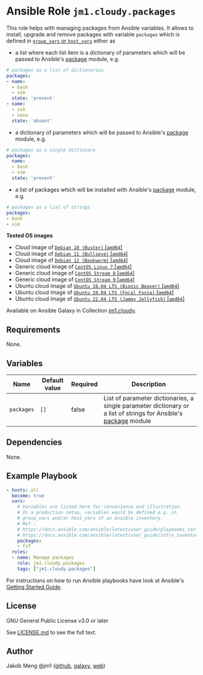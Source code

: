 # Ansible Role `jm1.cloudy.packages`

This role helps with managing packages from Ansible variables. It allows to install, upgrade and remove packages with
variable `packages` which is defined in [`group_vars` or `host_vars`][ansible-inventory] either as

* a list where each list item is a dictionary of parameters which will be passed to Ansible's [package][
  ansible-module-package] module, e.g.

```yml
# packages as a list of dictionaries
packages:
- name:
  - bash
  - vim
  state: 'present'
- name:
  - zsh
  - nano
  state: 'absent'
```

* a dictionary of parameters which will be passed to Ansible's [package][ansible-module-package] module, e.g.

```yml
# packages as a single dictionary
packages:
  name:
  - bash
  - vim
  state: 'present'
```

* a list of packages which will be installed with Ansible's [package][ansible-module-package] module, e.g.

```yml
# packages as a list of strings
packages:
- bash
- vim
```

[ansible-inventory]: https://docs.ansible.com/ansible/latest/user_guide/intro_inventory.html
[ansible-module-package]: https://docs.ansible.com/ansible/latest/collections/ansible/builtin/package_module.html

**Tested OS images**
- Cloud image of [`Debian 10 (Buster)` \[`amd64`\]](https://cdimage.debian.org/cdimage/openstack/current/)
- Cloud image of [`Debian 11 (Bullseye)` \[`amd64`\]](https://cdimage.debian.org/images/cloud/bullseye/latest/)
- Cloud image of [`Debian 12 (Bookworm)` \[`amd64`\]](https://cdimage.debian.org/images/cloud/bookworm/)
- Generic cloud image of [`CentOS Linux 7` \[`amd64`\]](https://cloud.centos.org/centos/7/images/)
- Generic cloud image of [`CentOS Stream 8` \[`amd64`\]](https://cloud.centos.org/centos/8-stream/x86_64/images/)
- Generic cloud image of [`CentOS Stream 9` \[`amd64`\]](https://cloud.centos.org/centos/9-stream/x86_64/images/)
- Ubuntu cloud image of [`Ubuntu 18.04 LTS (Bionic Beaver)` \[`amd64`\]](https://cloud-images.ubuntu.com/bionic/current/)
- Ubuntu cloud image of [`Ubuntu 20.04 LTS (Focal Fossa)` \[`amd64`\]](https://cloud-images.ubuntu.com/focal/)
- Ubuntu cloud image of [`Ubuntu 22.04 LTS (Jammy Jellyfish)` \[`amd64`\]](https://cloud-images.ubuntu.com/jammy/)

Available on Ansible Galaxy in Collection [jm1.cloudy](https://galaxy.ansible.com/jm1/cloudy).

## Requirements

None.

## Variables

| Name       | Default value | Required | Description                               |
| ---------- | ------------- | -------- | ----------------------------------------- |
| `packages` | `[]`          | false    | List of parameter dictionaries, a single parameter dictionary or a list of strings for Ansible's [package][ansible-module-package] module |

## Dependencies

None.

## Example Playbook

```yml
- hosts: all
  become: true
  vars:
    # Variables are listed here for convenience and illustration.
    # In a production setup, variables would be defined e.g. in
    # group_vars and/or host_vars of an Ansible inventory.
    # Ref.:
    # https://docs.ansible.com/ansible/latest/user_guide/playbooks_variables.html
    # https://docs.ansible.com/ansible/latest/user_guide/intro_inventory.html
    packages:
    - fzf
  roles:
  - name: Manage packages
    role: jm1.cloudy.packages
    tags: ["jm1.cloudy.packages"]
```

For instructions on how to run Ansible playbooks have look at Ansible's
[Getting Started Guide](https://docs.ansible.com/ansible/latest/network/getting_started/first_playbook.html).

## License

GNU General Public License v3.0 or later

See [LICENSE.md](../../LICENSE.md) to see the full text.

## Author

Jakob Meng
@jm1 ([github](https://github.com/jm1), [galaxy](https://galaxy.ansible.com/jm1), [web](http://www.jakobmeng.de))
